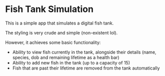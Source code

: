 # Fish Tank Simulation

This is a simple app that simulates a digital fish tank.

The styling is very crude and simple (non-existent lol).

However, it achieves some basic functionality:

- Ability to view fish currently in the tank, alongside their details (name, species, dob and remaining lifetime as a health bar)
- Ability to add new fish in the tank (up to a capacity of 15)
- Fish that are past their lifetime are removed from the tank automatically
